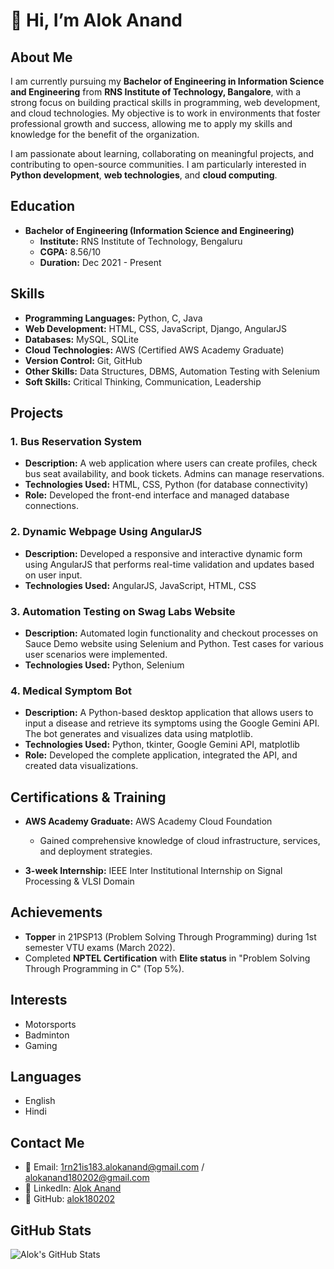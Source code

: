 # 👋 Hi, I’m Alok Anand

## About Me
I am currently pursuing my **Bachelor of Engineering in Information Science and Engineering** from **RNS Institute of Technology, Bangalore**, with a strong focus on building practical skills in programming, web development, and cloud technologies. My objective is to work in environments that foster professional growth and success, allowing me to apply my skills and knowledge for the benefit of the organization.

I am passionate about learning, collaborating on meaningful projects, and contributing to open-source communities. I am particularly interested in **Python development**, **web technologies**, and **cloud computing**.

## Education
- **Bachelor of Engineering (Information Science and Engineering)**
  - **Institute:** RNS Institute of Technology, Bengaluru
  - **CGPA:** 8.56/10
  - **Duration:** Dec 2021 - Present

## Skills
- **Programming Languages:** Python, C, Java
- **Web Development:** HTML, CSS, JavaScript, Django, AngularJS
- **Databases:** MySQL, SQLite
- **Cloud Technologies:** AWS (Certified AWS Academy Graduate)
- **Version Control:** Git, GitHub
- **Other Skills:** Data Structures, DBMS, Automation Testing with Selenium
- **Soft Skills:** Critical Thinking, Communication, Leadership

## Projects
### 1. Bus Reservation System
- **Description:** A web application where users can create profiles, check bus seat availability, and book tickets. Admins can manage reservations.
- **Technologies Used:** HTML, CSS, Python (for database connectivity)
- **Role:** Developed the front-end interface and managed database connections.

### 2. Dynamic Webpage Using AngularJS
- **Description:** Developed a responsive and interactive dynamic form using AngularJS that performs real-time validation and updates based on user input.
- **Technologies Used:** AngularJS, JavaScript, HTML, CSS

### 3. Automation Testing on Swag Labs Website
- **Description:** Automated login functionality and checkout processes on Sauce Demo website using Selenium and Python. Test cases for various user scenarios were implemented.
- **Technologies Used:** Python, Selenium

### 4. Medical Symptom Bot
- **Description:** A Python-based desktop application that allows users to input a disease and retrieve its symptoms using the Google Gemini API. The bot generates and visualizes data using matplotlib.
- **Technologies Used:** Python, tkinter, Google Gemini API, matplotlib
- **Role:** Developed the complete application, integrated the API, and created data visualizations.

## Certifications & Training
- **AWS Academy Graduate:** AWS Academy Cloud Foundation
  - Gained comprehensive knowledge of cloud infrastructure, services, and deployment strategies.
  
- **3-week Internship:** IEEE Inter Institutional Internship on Signal Processing & VLSI Domain

## Achievements
- **Topper** in 21PSP13 (Problem Solving Through Programming) during 1st semester VTU exams (March 2022).
- Completed **NPTEL Certification** with **Elite status** in "Problem Solving Through Programming in C" (Top 5%).

## Interests
- Motorsports
- Badminton
- Gaming

## Languages
- English
- Hindi

## Contact Me
- 📧 Email: [1rn21is183.alokanand@gmail.com](mailto:1rn21is183.alokanand@gmail.com) / [alokanand180202@gmail.com](mailto:alokanand180202@gmail.com)
- 🔗 LinkedIn: [Alok Anand](https://www.linkedin.com/in/alokanand180202)
- 📂 GitHub: [alok180202](https://github.com/alok180202/alok180202)

## GitHub Stats
![Alok's GitHub Stats](https://github-readme-stats.vercel.app/api?username=alok180202&show_icons=true&theme=radical)

<!---
alok180202/alok180202 is a ✨ special ✨ repository because its `README.md` (this file) appears on your GitHub profile.
You can click the Preview link to take a look at your changes.
--->
